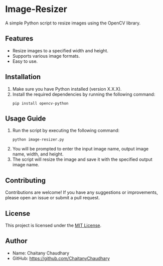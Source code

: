 # Image-Resizer

A simple Python script to resize images using the OpenCV library.


## Features

- Resize images to a specified width and height.
- Supports various image formats.
- Easy to use.

## Installation

1. Make sure you have Python installed (version X.X.X).
2. Install the required dependencies by running the following command:
   ```
   pip install opencv-python
   ```

## Usage Guide

1. Run the script by executing the following command:
   ```
   python image-resizer.py
   ```
2. You will be prompted to enter the input image name, output image name, width, and height.
3. The script will resize the image and save it with the specified output image name.
## Contributing

Contributions are welcome! If you have any suggestions or improvements, please open an issue or submit a pull request.



## License

This project is licensed under the [MIT License](LICENSE).
## Author

- Name: Chaitany Chaudhary
- GitHub: https://github.com/ChaitanyChaudhary
